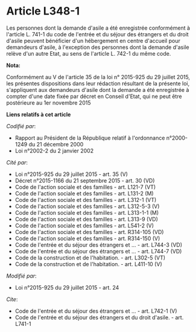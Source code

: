 # Article L348-1

Les personnes dont la demande d'asile a été enregistrée conformément à l'article L. 741-1 du code de l'entrée et du séjour
des étrangers et du droit d'asile peuvent bénéficier d'un hébergement en centre d'accueil pour demandeurs d'asile, à
l'exception des personnes dont la demande d'asile relève d'un autre Etat, au sens de l'article L. 742-1 du même code.

**Nota:**

Conformément au V de l'article 35 de la loi n° 2015-925 du 29 juillet 2015, les présentes dispositions dans leur rédaction
résultant de la présente loi, s'appliquent aux demandeurs d'asile dont la demande a été enregistrée à compter d'une date
fixée par décret en Conseil d'Etat, qui ne peut être postérieure au 1er novembre 2015

**Liens relatifs à cet article**

_Codifié par_:

  - Rapport au Président de la République relatif à l'ordonnance n°2000-1249 du 21 décembre 2000
  - Loi n°2002-2 du 2 janvier 2002

_Cité par_:

  - Loi n°2015-925 du 29 juillet 2015 - art. 35 (V)
  - Décret n°2015-1166 du 21 septembre 2015 - art. 30 (VD)
  - Code de l'action sociale et des familles - art. L121-7 (VT)
  - Code de l'action sociale et des familles - art. L131-2 (M)
  - Code de l'action sociale et des familles - art. L312-1 (VT)
  - Code de l'action sociale et des familles - art. L312-5-3 (V)
  - Code de l'action sociale et des familles - art. L313-1-1 (M)
  - Code de l'action sociale et des familles - art. L313-9 (VD)
  - Code de l'action sociale et des familles - art. L541-2 (V)
  - Code de l'action sociale et des familles - art. R314-105 (VD)
  - Code de l'action sociale et des familles - art. R314-150 (V)
  - Code de l'entrée et du séjour des étrangers et ... - art. L744-3 (VD)
  - Code de l'entrée et du séjour des étrangers et ... - art. L744-7 (VD)
  - Code de la construction et de l'habitation. - art. L302-5 (VT)
  - Code de la construction et de l'habitation. - art. L411-10 (V)

_Modifié par_:

  - Loi n°2015-925 du 29 juillet 2015 - art. 24

_Cite_:

  - Code de l'entrée et du séjour des étrangers et ... - art. L742-1 (V)
  - Code de l'entrée et du séjour des étrangers et du droit d'asile. - art. L741-1
